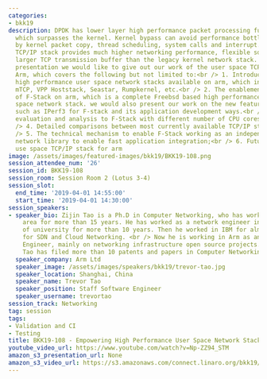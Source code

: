 ```yaml
---
categories:
- bkk19
description: DPDK has lower layer high performance packet processing functionalities
  which surpasses the kernel. Kernel bypass can avoid performance bottlenecks caused
  by kernel packet copy, thread scheduling, system calls and interrupt. The user space
  TCP/IP stack provides much higher networking performance, flexible socket configuration,
  larger TCP transmission buffer than the legacy kernel network stack. <br /> In this
  presentation we would like to give out our work of the user space TCP/IP stack on
  Arm, which covers the following but not limited to:<br /> 1. Introduction to current
  high performance user space network stacks available on arm, which includes F-stack.
  mTCP, VPP Hoststack, Seastar, Rumpkernel, etc.<br /> 2. The enablement and improvement
  of F-Stack on arm, which is a complete Freebsd based high performance full user
  space network stack. we would also present our work on the new feature development,
  such as IPerf3 for F-stack and its application development ways.<br /> 3. Performance
  evaluation and analysis to F-Stack with different number of CPU cores on arm;<br
  /> 4. Detailed comparisons between most currently available TCP/IP stacks on arm;<br
  /> 5. The technical mechanism to enable F-Stack working as an independant user space
  network library to enable fast application integration;<br /> 6. Future work on
  use space TCP/IP stack for arm
image: /assets/images/featured-images/bkk19/BKK19-108.png
session_attendee_num: '26'
session_id: BKK19-108
session_room: Session Room 2 (Lotus 3-4)
session_slot:
  end_time: '2019-04-01 14:55:00'
  start_time: '2019-04-01 14:30:00'
session_speakers:
- speaker_bio: Zijin Tao is a Ph.D in Computer Networking, who has worked in this
    area for more than 15 years. He has worked as a network engineer in research institute
    of university for more than 10 years. Then he worked in IBM for almost 5 years
    for SDN and Cloud Networking. <br /> Now he is working in Arm as an Staff Software
    Engineer, mainly on networking infrastructure open source projects.<br /> Zijin
    Tao has filed more than 10 patents and papers in Computer Networking.
  speaker_company: Arm Ltd
  speaker_image: /assets/images/speakers/bkk19/trevor-tao.jpg
  speaker_location: Shanghai, China
  speaker_name: Trevor Tao
  speaker_position: Staff Software Engineer
  speaker_username: trevortao
session_track: Networking
tag: session
tags:
- Validation and CI
- Testing
title: BKK19-108 - Empowering High Performance User Space Network Stack on Arm
youtube_video_url: https://www.youtube.com/watch?v=Np-ZZ94_STM
amazon_s3_presentation_url: None
amazon_s3_video_url: https://s3.amazonaws.com/connect.linaro.org/bkk19/videos/bkk19-108.mp4
---
```

